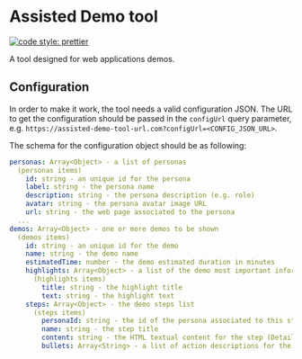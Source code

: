 
# Assisted Demo tool
[![code style: prettier](https://img.shields.io/badge/code_style-prettier-ff69b4.svg?style=flat-square)](https://github.com/prettier/prettier)

A tool designed for web applications demos.


## Configuration

In order to make it work, the tool needs a valid configuration JSON.
The URL to get the configuration should be passed in the ```configUrl``` query parameter, e.g.
```https://assisted-demo-tool-url.com?configUrl=<CONFIG_JSON_URL>```.

The schema for the configuration object should be as following:

```yaml
personas: Array<Object> - a list of personas
  (personas items)
    id: string - an unique id for the persona
    label: string - the persona name
    description: string - the persona description (e.g. role)
    avatar: string - the persona avatar image URL
    url: string - the web page associated to the persona
  ...
demos: Array<Object> - one or more demos to be shown
  (demos items)
    id: string - an unique id for the demo
    name: string - the demo name
    estimatedTime: number - the demo estimated duration in minutes
    highlights: Array<Object> - a list of the demo most important informations
      (highlights items)
        title: string - the highlight title
        text: string - the highlight text
    steps: Array<Object> - the demo steps list
      (steps items)
        personaId: string - the id of the persona associated to this step
        name: string - the step title
        content: string - the HTML textual content for the step (Details View)
        bullets: Array<String> - a list of action descriptions for the step (Presenter View)

```
